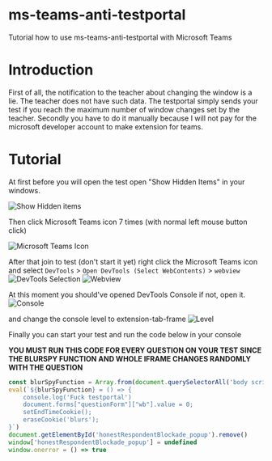 # ms-teams-anti-testportal
Tutorial how to use ms-teams-anti-testportal with Microsoft Teams

# Introduction
First of all, the notification to the teacher about changing the window is a lie. The teacher does not have such data. The testportal simply sends your test if you reach the maximum number of window changes set by the teacher. Secondly you have to do it manually because I will not pay for the microsoft developer account to make extension for teams.

# Tutorial

At first before you will open the test open "Show Hidden Items" in your windows.

![Show Hidden items](https://i.imgur.com/Q8GMKAk.png)

Then click Microsoft Teams icon 7 times (with normal left mouse button click)

![Microsoft Teams Icon](https://i.imgur.com/eX4OsFJ.png)

After that join to test (don't start it yet) right click the Microsoft Teams icon and select `DevTools` > `Open DevTools (Select WebContents)` > `webview`
![DevTools Selection](https://i.imgur.com/Bg0q11r.png)
![Webview](https://i.imgur.com/fpeHPrR.png)

At this moment you should've opened DevTools Console if not, open it.
![Console](https://i.imgur.com/J6Quxvk.png)

and change the console level to extension-tab-frame 
![Level](https://i.imgur.com/sgEilg4.png)

Finally you can start your test and run the code below in your console

**YOU MUST RUN THIS CODE FOR EVERY QUESTION ON YOUR TEST SINCE THE BLURSPY FUNCTION AND WHOLE IFRAME CHANGES RANDOMLY WITH THE QUESTION**
```js
const blurSpyFunction = Array.from(document.querySelectorAll('body script')).find(script => script.text.includes('var onBlurHandler = function () {')).text.trim().substring(4, 12)
eval(`${blurSpyFunction} = () => {
    console.log('Fuck testportal')
    document.forms["questionForm"]["wb"].value = 0;
    setEndTimeCookie();
    eraseCookie('blurs');
}`)
document.getElementById('honestRespondentBlockade_popup').remove()
window['honestRespondentBlockade_popup'] = undefined
window.onerror = () => true
```
